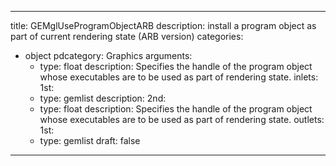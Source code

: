 
---
title: GEMglUseProgramObjectARB
description: install a program object as part of current rendering state (ARB version)
categories:
  - object
pdcategory: Graphics
arguments:
    - type: float
      description: Specifies the handle of the program object whose executables are to be used as part of rendering state.
inlets:
  1st:
    - type: gemlist
      description:
  2nd:
    - type: float
      description: Specifies the handle of the program object whose executables are to be used as part of rendering state.
outlets:
  1st:
    - type: gemlist
draft: false
---

